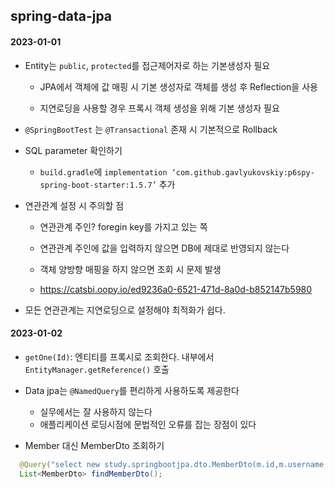 ## spring-data-jpa

#### 2023-01-01

- Entity는 `public`, `protected`를 접근제어자로 하는 기본생성자 필요

  - JPA에서 객체에 값 매핑 시 기본 생성자로 객체를 생성 후 Reflection을 사용

  - 지연로딩을 사용할 경우 프록시 객체 생성을 위해 기본 생성자 필요

- `@SpringBootTest` 는 `@Transactional` 존재 시 기본적으로 Rollback

- SQL parameter 확인하기

  - `build.gradle`에 `implementation ‘com.github.gavlyukovskiy:p6spy-spring-boot-starter:1.5.7’` 추가

- 연관관계 설정 시 주의할 점

  - 연관관계 주인? foregin key를 가지고 있는 쪽

  - 연관관계 주인에 값을 입력하지 않으면 DB에 제대로 반영되지 않는다
  - 객체 양방향 매핑을 하지 않으면 조회 시 문제 발생
  - https://catsbi.oopy.io/ed9236a0-6521-471d-8a0d-b852147b5980

- 모든 연관관계는 지연로딩으로 설정해야 최적화가 쉽다.

#### 2023-01-02

- `getOne(Id)`: 엔티티를 프록시로 조회한다. 내부에서 `EntityManager.getReference()` 호출

- Data jpa는 `@NamedQuery`를 편리하게 사용하도록 제공한다

  - 실무에서는 잘 사용하지 않는다
  - 애플리케이션 로딩시점에 문법적인 오류를 잡는 장점이 있다

- Member 대신 MemberDto 조회하기

```java
  @Query("select new study.springbootjpa.dto.MemberDto(m.id,m.username, t.name) from Member m join m.team t")
  List<MemberDto> findMemberDto();
```
